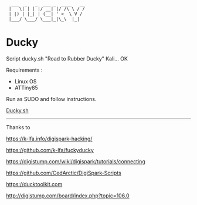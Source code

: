 ```
  ___  _   _  ___ _  ____   __
 |   \| | | |/ __| |/ /\ \ / /
 | |) | |_| | (__| ' <  \ V / 
 |___/ \___/ \___|_|\_\  |_|  
```
                                  
Ducky
============

Script ducky.sh "Road to Rubber Ducky"
Kali... OK

Requirements :
- Linux OS
- ATTiny85

Run as SUDO and follow instructions.


[Ducky.sh](./ducky.sh)



---
Thanks to 

https://k-lfa.info/digispark-hacking/

https://github.com/k-lfa/fuckyducky

https://digistump.com/wiki/digispark/tutorials/connecting

https://github.com/CedArctic/DigiSpark-Scripts

https://ducktoolkit.com

http://digistump.com/board/index.php?topic=106.0
